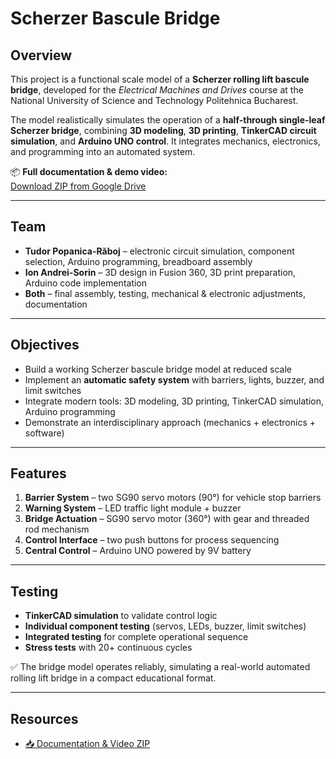 # Scherzer Bascule Bridge

## Overview
This project is a functional scale model of a **Scherzer rolling lift bascule bridge**, developed for the *Electrical Machines and Drives* course at the National University of Science and Technology Politehnica Bucharest.

The model realistically simulates the operation of a **half-through single-leaf Scherzer bridge**, combining **3D modeling**, **3D printing**, **TinkerCAD circuit simulation**, and **Arduino UNO control**. It integrates mechanics, electronics, and programming into an automated system.

📦 **Full documentation & demo video:**  
[Download ZIP from Google Drive](https://drive.google.com/file/d/1zDNbaBYNNgFwvc7lVQhmeWhNzJKhm3OA/view?usp=drive_link)

---

## Team
- **Tudor Popanica-Răboj** – electronic circuit simulation, component selection, Arduino programming, breadboard assembly
- **Ion Andrei-Sorin** – 3D design in Fusion 360, 3D print preparation, Arduino code implementation
- **Both** – final assembly, testing, mechanical & electronic adjustments, documentation

---

## Objectives
- Build a working Scherzer bascule bridge model at reduced scale
- Implement an **automatic safety system** with barriers, lights, buzzer, and limit switches
- Integrate modern tools: 3D modeling, 3D printing, TinkerCAD simulation, Arduino programming
- Demonstrate an interdisciplinary approach (mechanics + electronics + software)

---

## Features
1. **Barrier System** – two SG90 servo motors (90°) for vehicle stop barriers
2. **Warning System** – LED traffic light module + buzzer
3. **Bridge Actuation** – SG90 servo motor (360°) with gear and threaded rod mechanism
4. **Control Interface** – two push buttons for process sequencing
5. **Central Control** – Arduino UNO powered by 9V battery

---

## Testing
- **TinkerCAD simulation** to validate control logic
- **Individual component testing** (servos, LEDs, buzzer, limit switches)
- **Integrated testing** for complete operational sequence
- **Stress tests** with 20+ continuous cycles

✅ The bridge model operates reliably, simulating a real-world automated rolling lift bridge in a compact educational format.

---

## Resources
- [📥 Documentation & Video ZIP](https://drive.google.com/file/d/1zDNbaBYNNgFwvc7lVQhmeWhNzJKhm3OA/view?usp=drive_link)
